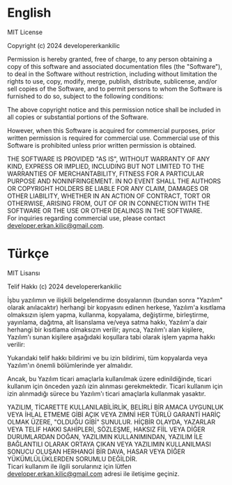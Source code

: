 # English
MIT License

Copyright (c) 2024 developererkankilic

Permission is hereby granted, free of charge, to any person obtaining a copy
of this software and associated documentation files (the "Software"), to deal
in the Software without restriction, including without limitation the rights
to use, copy, modify, merge, publish, distribute, sublicense, and/or sell
copies of the Software, and to permit persons to whom the Software is
furnished to do so, subject to the following conditions:

The above copyright notice and this permission notice shall be included in all
copies or substantial portions of the Software.

However, when this Software is acquired for commercial purposes, prior written permission is required for commercial use. Commercial use of this Software is prohibited unless prior written permission is obtained.

THE SOFTWARE IS PROVIDED "AS IS", WITHOUT WARRANTY OF ANY KIND, EXPRESS OR
IMPLIED, INCLUDING BUT NOT LIMITED TO THE WARRANTIES OF MERCHANTABILITY,
FITNESS FOR A PARTICULAR PURPOSE AND NONINFRINGEMENT. IN NO EVENT SHALL THE
AUTHORS OR COPYRIGHT HOLDERS BE LIABLE FOR ANY CLAIM, DAMAGES OR OTHER
LIABILITY, WHETHER IN AN ACTION OF CONTRACT, TORT OR OTHERWISE, ARISING FROM,
OUT OF OR IN CONNECTION WITH THE SOFTWARE OR THE USE OR OTHER DEALINGS IN THE
SOFTWARE.<br>
For inquiries regarding commercial use, please contact developer.erkan.kilic@gmail.com.
# Türkçe
MIT Lisansı

Telif Hakkı (c) 2024 developererkankilic

İşbu yazılımın ve ilişkili belgelendirme dosyalarının (bundan sonra "Yazılım" olarak anılacaktır) herhangi bir kopyasını edinen herkese, Yazılım'a kısıtlama olmaksızın işlem yapma, kullanma, kopyalama, değiştirme, birleştirme, yayınlama, dağıtma, alt lisanslama ve/veya satma hakkı, Yazılım'a dair herhangi bir kısıtlama olmaksızın verilir; ayrıca, Yazılım'ı alan kişilere, Yazılım'ı sunan kişilere aşağıdaki koşullara tabi olarak işlem yapma hakkı verilir:

Yukarıdaki telif hakkı bildirimi ve bu izin bildirimi, tüm kopyalarda veya Yazılım'ın önemli bölümlerinde yer almalıdır.

Ancak, bu Yazılım ticari amaçlarla kullanılmak üzere edinildiğinde, ticari kullanım için önceden yazılı izin alınması gerekmektedir. Ticari kullanım için izin alınmadığı sürece bu Yazılım'ı ticari amaçlarla kullanmak yasaktır.

YAZILIM, TİCARETTE KULLANILABİLİRLİK, BELİRLİ BİR AMACA UYGUNLUK VEYA İHLAL ETMEME GİBİ AÇIK VEYA ZIMNİ HER TÜRLÜ GARANTİ HARİÇ OLMAK ÜZERE, "OLDUĞU GİBİ" SUNULUR. HİÇBİR OLAYDA, YAZARLAR VEYA TELİF HAKKI SAHİPLERİ, SÖZLEŞME, HAKSIZ FİİL VEYA DİĞER DURUMLARDAN DOĞAN, YAZILIMIN KULLANIMINDAN, YAZILIM İLE BAĞLANTILI OLARAK ORTAYA ÇIKAN VEYA YAZILIMIN KULLANILMASI SONUCU OLUŞAN HERHANGİ BİR DAVA, HASAR VEYA DİĞER YÜKÜMLÜLÜKLERDEN SORUMLU DEĞİLDİR.<br>
Ticari kullanım ile ilgili sorularınız için lütfen developer.erkan.kilic@gmail.com adresi ile iletişime geçiniz.
